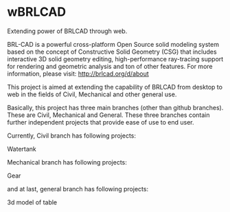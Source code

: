 wBRLCAD
=======

Extending power of BRLCAD through web.

BRL-CAD is a powerful cross-platform Open Source solid modeling system based on the concept of Constructive Solid Geometry (CSG) that includes interactive 3D solid geometry editing, high-performance ray-tracing support for rendering and geometric analysis and ton of other features. For more information, please visit: http://brlcad.org/d/about

This project is aimed at extending the capability of BRLCAD from desktop to web in the fields of Civil, Mechanical and other general use. 

Basically, this project has three main branches (other than github branches). These are Civil, Mechanical and General. These three branches contain further independent projects that provide ease of use to end user. 

Currently, Civil branch has following projects:

Watertank

Mechanical branch has following projects:

Gear

and at last, general branch has following projects:

3d model of table
